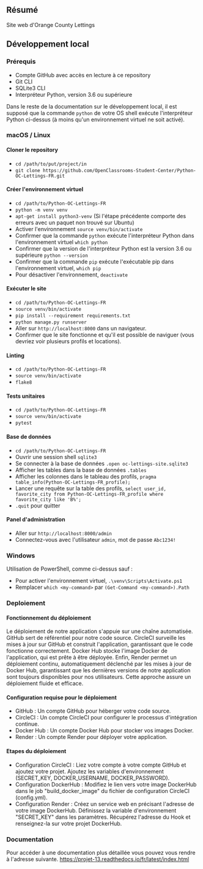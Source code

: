 ## Résumé

Site web d'Orange County Lettings

## Développement local

### Prérequis

- Compte GitHub avec accès en lecture à ce repository
- Git CLI
- SQLite3 CLI
- Interpréteur Python, version 3.6 ou supérieure

Dans le reste de la documentation sur le développement local, il est supposé que la commande `python` de votre OS shell exécute l'interpréteur Python ci-dessus (à moins qu'un environnement virtuel ne soit activé).

### macOS / Linux

#### Cloner le repository

- `cd /path/to/put/project/in`
- `git clone https://github.com/OpenClassrooms-Student-Center/Python-OC-Lettings-FR.git`

#### Créer l'environnement virtuel

- `cd /path/to/Python-OC-Lettings-FR`
- `python -m venv venv`
- `apt-get install python3-venv` (Si l'étape précédente comporte des erreurs avec un paquet non trouvé sur Ubuntu)
- Activer l'environnement `source venv/bin/activate`
- Confirmer que la commande `python` exécute l'interpréteur Python dans l'environnement virtuel
`which python`
- Confirmer que la version de l'interpréteur Python est la version 3.6 ou supérieure `python --version`
- Confirmer que la commande `pip` exécute l'exécutable pip dans l'environnement virtuel, `which pip`
- Pour désactiver l'environnement, `deactivate`

#### Exécuter le site

- `cd /path/to/Python-OC-Lettings-FR`
- `source venv/bin/activate`
- `pip install --requirement requirements.txt`
- `python manage.py runserver`
- Aller sur `http://localhost:8000` dans un navigateur.
- Confirmer que le site fonctionne et qu'il est possible de naviguer (vous devriez voir plusieurs profils et locations).

#### Linting

- `cd /path/to/Python-OC-Lettings-FR`
- `source venv/bin/activate`
- `flake8`

#### Tests unitaires

- `cd /path/to/Python-OC-Lettings-FR`
- `source venv/bin/activate`
- `pytest`

#### Base de données

- `cd /path/to/Python-OC-Lettings-FR`
- Ouvrir une session shell `sqlite3`
- Se connecter à la base de données `.open oc-lettings-site.sqlite3`
- Afficher les tables dans la base de données `.tables`
- Afficher les colonnes dans le tableau des profils, `pragma table_info(Python-OC-Lettings-FR_profile);`
- Lancer une requête sur la table des profils, `select user_id, favorite_city from
  Python-OC-Lettings-FR_profile where favorite_city like 'B%';`
- `.quit` pour quitter

#### Panel d'administration

- Aller sur `http://localhost:8000/admin`
- Connectez-vous avec l'utilisateur `admin`, mot de passe `Abc1234!`

### Windows

Utilisation de PowerShell, comme ci-dessus sauf :

- Pour activer l'environnement virtuel, `.\venv\Scripts\Activate.ps1` 
- Remplacer `which <my-command>` par `(Get-Command <my-command>).Path`

### Deploiement

#### Fonctionnement du déploiement

Le déploiement de notre application s'appuie sur une chaîne automatisée. GitHub sert de référentiel pour notre code source. CircleCI surveille les mises à jour sur GitHub et construit l'application, garantissant que le code fonctionne correctement. Docker Hub stocke l'image Docker de l'application, qui est prête à être déployée. Enfin, Render permet un déploiement continu, automatiquement déclenché par les mises à jour de Docker Hub, garantissant que les dernières versions de notre application sont toujours disponibles pour nos utilisateurs. Cette approche assure un déploiement fluide et efficace.

#### Configuration requise pour le déploiement

- GitHub : Un compte GitHub pour héberger votre code source.
- CircleCI : Un compte CircleCI pour configurer le processus d'intégration continue.
- Docker Hub : Un compte Docker Hub pour stocker vos images Docker.
- Render : Un compte Render pour déployer votre application.

#### Etapes du déploiement

- Configuration CircleCI : Liez votre compte à votre compte GitHub et ajoutez votre projet. Ajoutez les variables d'environnement (SECRET_KEY, DOCKER_USERNAME, DOCKER_PASSWORD).
- Configuration DockerHub : Modifiez le lien vers votre image DockerHub dans le job "build_docker_image" du fichier de configuration CircleCI (config.yml).
- Configuration Render : Créez un service web en précisant l'adresse de votre image DockerHub. Définissez la variable d'environnement "SECRET_KEY" dans les paramètres. Récupérez l'adresse du Hook et renseignez-la sur votre projet DockerHub.

### Documentation

Pour accéder à une documentation plus détaillée vous pouvez vous rendre à l'adresse suivante.
https://projet-13.readthedocs.io/fr/latest/index.html
